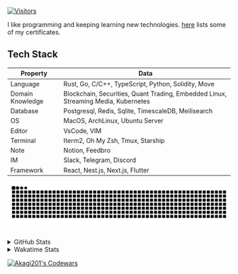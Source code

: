 <!-- markdownlint-disable MD041 MD010 MD033 -->
[![Visitors](https://api.visitorbadge.io/api/daily?path=Akagi201%2FAkagi201&label=Visitors%20Today&countColor=%2337d67a)](https://visitorbadge.io/status?path=Akagi201%2FAkagi201)

I like programming and keeping learning new technologies. [here](https://github.com/Akagi201/blockchain) lists some of my certificates.

## Tech Stack

| Property         	| Data                                                                               	|
|------------------	|------------------------------------------------------------------------------------	|
| Language         	| Rust, Go, C/C++, TypeScript, Python, Solidity, Move                                 |
| Domain Knowledge 	| Blockchain, Securities, Quant Trading, Embedded Linux, Streaming Media, Kubernetes 	|
| Database         	| Postgresql, Redis, Sqlite, TimescaleDB, Meilisearch                                 |
| OS               	| MacOS, ArchLinux, Ubuntu Server                                                     |
| Editor           	| VsCode, VIM                                                                        	|
| Terminal          | Iterm2, Oh My Zsh, Tmux, Starship                                                   |
| Note             	| Notion, Feedbro                                                                    	|
| IM               	| Slack, Telegram, Discord                                                            |
| Framework         | React, Nest.js, Next.js, Flutter                                                   	|

[![github contribution grid snake animation](https://raw.githubusercontent.com/Akagi201/Akagi201/output/github-contribution-grid-snake.svg#gh-light-mode-only)](https://github.com/Akagi201)

<details>
<summary>GitHub Stats</summary>
  <a href="https://github.com/Akagi201"><img alt="Profile Detail" src="https://raw.githubusercontent.com/Akagi201/Akagi201/master/profile-summary-card-output/dracula/0-profile-details.svg" /></a>
  <a href="https://github.com/Akagi201"><img alt="Github Stats" src="https://raw.githubusercontent.com/Akagi201/Akagi201/master/profile-summary-card-output/dracula/3-stats.svg" /></a>
  <a href="https://github.com/Akagi201"><img alt="Lang By Commits" src="https://raw.githubusercontent.com/Akagi201/Akagi201/master/profile-summary-card-output/dracula/2-most-commit-language.svg" /></a>
</details>

<details>
<summary>Wakatime Stats</summary>
<br>

<!--START_SECTION:waka-->

```txt
From: 03 June 2023 - To: 10 June 2023

Total Time: 67 hrs 4 mins

Other        41 hrs 46 mins  ███████████████▓░░░░░░░░░   62.28 %
Rust         16 hrs 36 mins  ██████▒░░░░░░░░░░░░░░░░░░   24.75 %
sh           6 hrs 12 mins   ██▒░░░░░░░░░░░░░░░░░░░░░░   09.26 %
Markdown     55 mins         ▒░░░░░░░░░░░░░░░░░░░░░░░░   01.37 %
TOML         42 mins         ▒░░░░░░░░░░░░░░░░░░░░░░░░   01.05 %
Solidity     17 mins         ░░░░░░░░░░░░░░░░░░░░░░░░░   00.45 %
TypeScript   9 mins          ░░░░░░░░░░░░░░░░░░░░░░░░░   00.25 %
JSON         5 mins          ░░░░░░░░░░░░░░░░░░░░░░░░░   00.14 %
Docker       5 mins          ░░░░░░░░░░░░░░░░░░░░░░░░░   00.13 %
Bash         3 mins          ░░░░░░░░░░░░░░░░░░░░░░░░░   00.09 %
```

<!--END_SECTION:waka-->

</details>

<a href="https://www.codewars.com/users/Akagi201"><img alt="Akagi201's Codewars" src="https://www.codewars.com/users/Akagi201/badges/small"></a>
